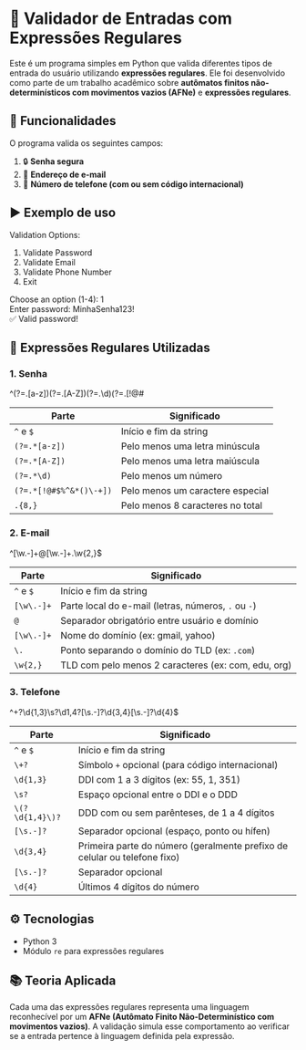 # 🔎 Validador de Entradas com Expressões Regulares

Este é um programa simples em Python que valida diferentes tipos de entrada do usuário utilizando **expressões regulares**. Ele foi desenvolvido como parte de um trabalho acadêmico sobre **autômatos finitos não-determinísticos com movimentos vazios (AFNe)** e **expressões regulares**.

## 🧩 Funcionalidades

O programa valida os seguintes campos:

1. 🔒 **Senha segura**
2. 📧 **Endereço de e-mail**
3. 📱 **Número de telefone (com ou sem código internacional)**

## ▶️ Exemplo de uso

Validation Options:
1. Validate Password
2. Validate Email
3. Validate Phone Number
4. Exit

Choose an option (1-4): 1  
Enter password: MinhaSenha123!  
✅ Valid password!

## 🧠 Expressões Regulares Utilizadas

### 1. Senha
^(?=.[a-z])(?=.[A-Z])(?=.\d)(?=.[!@#$%^&*()-+]).{8,}$

| Parte                         | Significado                                |
|------------------------------|--------------------------------------------|
| `^` e `$`                    | Início e fim da string                     |
| `(?=.*[a-z])`                | Pelo menos uma letra minúscula             |
| `(?=.*[A-Z])`                | Pelo menos uma letra maiúscula             |
| `(?=.*\d)`                   | Pelo menos um número                       |
| `(?=.*[!@#$%^&*()\-+])`      | Pelo menos um caractere especial           |
| `.{8,}`                      | Pelo menos 8 caracteres no total           |

### 2. E-mail
^[\w.-]+@[\w.-]+.\w{2,}$

| Parte             | Significado                                                |
|------------------|------------------------------------------------------------|
| `^` e `$`         | Início e fim da string                                     |
| `[\w\.-]+`        | Parte local do e-mail (letras, números, `.` ou `-`)       |
| `@`               | Separador obrigatório entre usuário e domínio             |
| `[\w\.-]+`        | Nome do domínio (ex: gmail, yahoo)                        |
| `\.`              | Ponto separando o domínio do TLD (ex: `.com`)             |
| `\w{2,}`          | TLD com pelo menos 2 caracteres (ex: com, edu, org)       |


### 3. Telefone
^+?\d{1,3}\s?\d1,4?[\s.-]?\d{3,4}[\s.-]?\d{4}$

| Parte              | Significado                                                                |
|--------------------|----------------------------------------------------------------------------|
| `^` e `$`          | Início e fim da string                                                     |
| `\+?`              | Símbolo `+` opcional (para código internacional)                           |
| `\d{1,3}`          | DDI com 1 a 3 dígitos (ex: 55, 1, 351)                                     |
| `\s?`              | Espaço opcional entre o DDI e o DDD                                        |
| `\(?\d{1,4}\)?`    | DDD com ou sem parênteses, de 1 a 4 dígitos                                |
| `[\s.-]?`          | Separador opcional (espaço, ponto ou hífen)                                |
| `\d{3,4}`          | Primeira parte do número (geralmente prefixo de celular ou telefone fixo) |
| `[\s.-]?`          | Separador opcional                                                         |
| `\d{4}`            | Últimos 4 dígitos do número  

## ⚙️ Tecnologias

- Python 3
- Módulo `re` para expressões regulares

## 📚 Teoria Aplicada

Cada uma das expressões regulares representa uma linguagem reconhecível por um **AFNe (Autômato Finito Não-Determinístico com movimentos vazios)**. A validação simula esse comportamento ao verificar se a entrada pertence à linguagem definida pela expressão.
